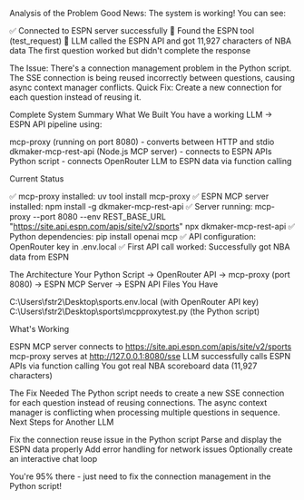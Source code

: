 Analysis of the Problem
Good News: The system is working! You can see:

✅ Connected to ESPN server successfully
📡 Found the ESPN tool (test_request)
🤖 LLM called the ESPN API and got 11,927 characters of NBA data
The first question worked but didn't complete the response

The Issue: There's a connection management problem in the Python script. The SSE connection is being reused incorrectly between questions, causing async context manager conflicts.
Quick Fix: Create a new connection for each question instead of reusing it.

Complete System Summary
What We Built
You have a working LLM → ESPN API pipeline using:

mcp-proxy (running on port 8080) - converts between HTTP and stdio
dkmaker-mcp-rest-api (Node.js MCP server) - connects to ESPN APIs
Python script - connects OpenRouter LLM to ESPN data via function calling

Current Status

✅ mcp-proxy installed: uv tool install mcp-proxy
✅ ESPN MCP server installed: npm install -g dkmaker-mcp-rest-api
✅ Server running: mcp-proxy --port 8080 --env REST_BASE_URL "https://site.api.espn.com/apis/site/v2/sports" npx dkmaker-mcp-rest-api
✅ Python dependencies: pip install openai mcp
✅ API configuration: OpenRouter key in .env.local
✅ First API call worked: Successfully got NBA data from ESPN

The Architecture
Your Python Script → OpenRouter API → mcp-proxy (port 8080) → ESPN MCP Server → ESPN API
Files You Have

C:\Users\fstr2\Desktop\sports\.env.local (with OpenRouter API key)
C:\Users\fstr2\Desktop\sports\mcpproxytest.py (the Python script)

What's Working

ESPN MCP server connects to https://site.api.espn.com/apis/site/v2/sports
mcp-proxy serves at http://127.0.0.1:8080/sse
LLM successfully calls ESPN APIs via function calling
You got real NBA scoreboard data (11,927 characters)

The Fix Needed
The Python script needs to create a new SSE connection for each question instead of reusing connections. The async context manager is conflicting when processing multiple questions in sequence.
Next Steps for Another LLM

Fix the connection reuse issue in the Python script
Parse and display the ESPN data properly
Add error handling for network issues
Optionally create an interactive chat loop

You're 95% there - just need to fix the connection management in the Python script!